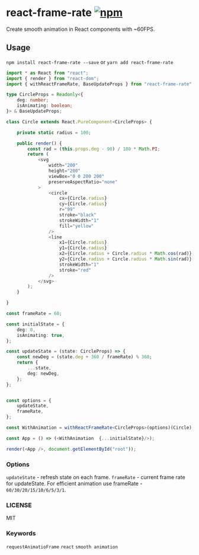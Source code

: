 # react-frame-rate [![npm](https://img.shields.io/npm/v/react-frame-rate.svg)](https://www.npmjs.com/package/react-frame-rate)
Create smooth animation in React components with ~60FPS.

## Usage

`npm install react-frame-rate --save`
or
`yarn add react-frame-rate`

```typescript
import * as React from "react";
import { render } from "react-dom";
import { withReactFrameRate, BaseUpdateProps } from "react-frame-rate";

type CircleProps = Readonly<{
    deg: number;
    isAnimating: boolean;
}> & BaseUpdateProps;

class Circle extends React.PureComponent<CircleProps> {

    private static radius = 100;

    public render() {
        const rad = (this.props.deg - 90) / 180 * Math.PI;
        return (
            <svg
                width="200"
                height="200"
                viewBox="0 0 200 200"
                preserveAspectRatio="none"
            >
                <circle
                    cx={Circle.radius}
                    cy={Circle.radius}
                    r="99"
                    stroke="black"
                    strokeWidth="1"
                    fill="yellow"
                />
                <line
                    x1={Circle.radius}
                    y1={Circle.radius}
                    x2={Circle.radius + Circle.radius * Math.cos(rad)}
                    y2={Circle.radius + Circle.radius * Math.sin(rad)}
                    strokeWidth="1"
                    stroke="red"
                />
            </svg>
        );
    }

}

const frameRate = 60;

const initialState = {
    deg: 0,
    isAnimating: true,
};

const updateState = (state: CircleProps) => {
    const newDeg = (state.deg + 360 / frameRate) % 360;
    return {
        ...state,
        deg: newDeg,
    };
};


const options = {
    updateState,
    frameRate,
};

const WithAnimation = withReactFrameRate<CircleProps>(options)(Circle);

const App = () => (<WithAnimation  {...initialState}/>);

render(<App />, document.getElementById("root"));
```

### Options

`updateState` - refresh state on each frame.
`frameRate` - current frame rate for updateState.
For efficient animation use frameRate - `60/30/20/15/10/6/5/3/1`.

### LICENSE

MIT

### Keywords

`requestAnimatioFrame` `react` `smooth animation`
